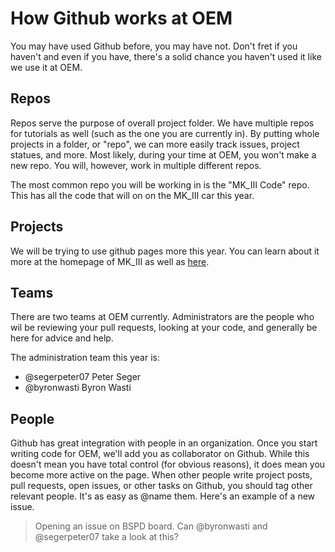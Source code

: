 # How Github works at OEM
You may have used Github before, you may have not. Don't fret if you haven't and even if you have, there's a solid chance you haven't used it like we use it at OEM.

## Repos
Repos serve the purpose of overall project folder. We have multiple repos for tutorials as well (such as the one you are currently in). By putting whole projects in a folder, or "repo", we can more easily track issues, project statues, and more. 
Most likely, during your time at OEM, you won't make a new repo. You will, however, work in multiple different repos.

The most common repo you will be working in is the "MK_III Code" repo. This has all the code that will on on the MK_III car this year.

## Projects
We will be trying to use github pages more this year. You can learn about it more at the homepage of MK_III as well as [here](https://help.github.com/articles/about-project-boards/).

## Teams
There are two teams at OEM currently. Administrators are the people who wil be reviewing your pull requests, looking at your code, and generally be here for advice and help.

The administration team this year is:
- @segerpeter07  Peter Seger
- @byronwasti    Byron Wasti

## People
Github has great integration with people in an organization. Once you start writing code for OEM, we'll add you as collaborator on Github.
While this doesn't mean you have total control (for obvious reasons), it does mean you become more active on the page.
When other people write project posts, pull requests, open issues, or other tasks on Github, you should tag other relevant people. It's as easy as @name them. Here's an example of a new issue.
> Opening an issue on BSPD board. Can @byronwasti and @segerpeter07 take a look at this?

